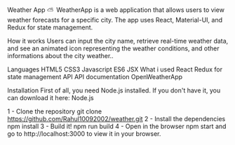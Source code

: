 Weather App ⛅  
WeatherApp is a web application that allows users to view weather forecasts for a specific city. The app uses React, Material-UI, and Redux for state management.

How it works
Users can input the city name, retrieve real-time weather data, and see an animated icon representing the weather conditions, and other informations about the city weather..

Languages
HTML5
CSS3
Javascript ES6
JSX
What i used
React
Redux for state management
API
API documentation OpenWeatherApp

Installation
First of all, you need Node.js installed. If you don't have it, you can download it here: Node.js

1 - Clone the repository
git clone https://github.com/Rahul10092002/weather.git
2 - Install the dependencies
npm install
3 - Build it!
npm run build
4 - Open in the browser
npm start
and go to http://localhost:3000 to view it in your browser.

